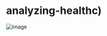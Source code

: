 # analyzing-healthc)

![image](https://media.giphy.com/media/v1.Y2lkPTc5MGI3NjExbjN5OXB5MGN1YTN1Y2JpaHdocWJsbGNkOTk4d2xzbzcwazkwcnRtZCZlcD12MV9pbnRlcm5hbF9naWZfYnlfaWQmY3Q9Zw/yyQb0xmT38Ob6xDseH/giphy-downsized-large.gif)
